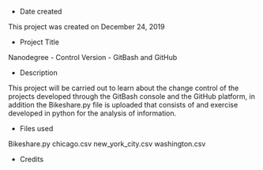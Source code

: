 - Date created

This project was created on December 24, 2019

- Project Title

Nanodegree - Control Version - GitBash and GitHub

- Description

This project will be carried out to learn about the change control of the projects developed through the GitBash console and the 
GitHub platform, in addition the Bikeshare.py file is uploaded that consists of and 
exercise developed in python for the analysis of information.

- Files used

Bikeshare.py
chicago.csv
new_york_city.csv
washington.csv

- Credits


